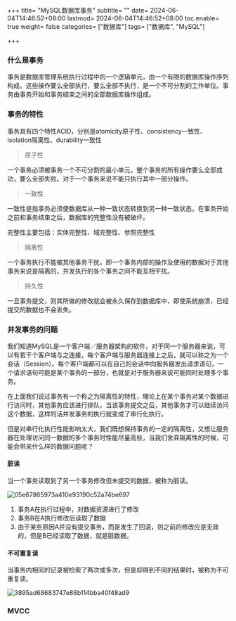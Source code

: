 +++
title= "MySQL数据库事务"
subtitle= ""
date= 2024-06-04T14:46:52+08:00
lastmod= 2024-06-04T14:46:52+08:00
toc.enable= true
weight= false
categories= ["数据库"]
tags= ["数据库", "MySQL"]

+++

### 什么是事务

事务是数据库管理系统执行过程中的一个逻辑单元，由一个有限的数据库操作序列构成。这些操作要么全部执行，要么全部不执行，是一个不可分割的工作单位。事务由事务开始和事务结束之间的全部数据库操作组成。

### 事务的特性

事务具有四个特性ACID，分别是atomicity原子性、consistency一致性、isolation隔离性、durability一致性

> 原子性

一个事务必须被事务一个不可分割的最小单元，整个事务的所有操作要么全部成功，要么全部失败。对于一个事务来说不能只执行其中一部分操作。

> 一致性

一致性是指事务必须使数据库从一种一致状态转换到另一种一致状态。在事务开始之前和事务结束之后，数据库的完整性没有被破坏。

完整性主要包括：实体完整性、域完整性、参照完整性

> 隔离性

一个事务执行不能被其他事务干扰，即一个事务内部的操作及使用的数据对于其他事务来说是隔离的，并发执行的各个事务之间不能互相干扰。

> 持久性

一旦事务提交，则其所做的修改就会被永久保存到数据库中，即使系统崩溃，已经提交的数据也不会丢失。

### 并发事务的问题

我们知道MySQL是一个客户端／服务器架构的软件，对于同一个服务器来说，可以有若干个客户端与之连接，每个客户端与服务器连接上之后，就可以称之为一个会话（Session）。每个客户端都可以在自己的会话中向服务器发出请求语句，一个请求语句可能是某个事务的一部分，也就是对于服务器来说可能同时处理多个事务。

在上面我们说过事务有一个称之为隔离性的特性，理论上在某个事务对某个数据进行访问时，其他事务应该进行排队，当该事务提交之后，其他事务才可以继续访问这个数据，这样的话并发事务的执行就变成了串行化执行。

但是对串行化执行性能影响太大，我们既想保持事务的一定的隔离性，又想让服务器在处理访问同一数据的多个事务时性能尽量高些，当我们舍弃隔离性的时候，可能会带来什么样的数据问题呢？

#### 脏读

当一个事务读取到了另一个事务修改但未提交的数据，被称为脏读。

![05e67865973a410e93190c52a74be697](https://gitee.com/escapebear/blogpic/raw/master/img/202406041538418.png)

1. 事务A在执行过程中，对数据资源进行了修改
2. 事务B在A执行修改后读取了数据
3. 由于某些原因A并没有提交事务，而是发生了回滚，则之前的修改应是无效的，但是B已经读取了数据，就是脏数据。

#### 不可重复读

当事务内相同的记录被检索了两次或多次，但是却得到不同的结果时，被称为不可重复读。

![3895ad68683747e88b114bba40f48ad9](https://gitee.com/escapebear/blogpic/raw/master/img/202406041541002.png)







### MVCC

